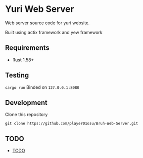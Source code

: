 # Yuri Web Server

Web server source code for yuri website.

Built using actix framework and yew framework

## Requirements

- Rust 1.58+

## Testing

`cargo run`
Binded on `127.0.0.1:8080`

## Development

Clone this repository

`git clone https://github.com/player01osu/Bruh-Web-Server.git`

## TODO

- [TODO](TODO.md)
